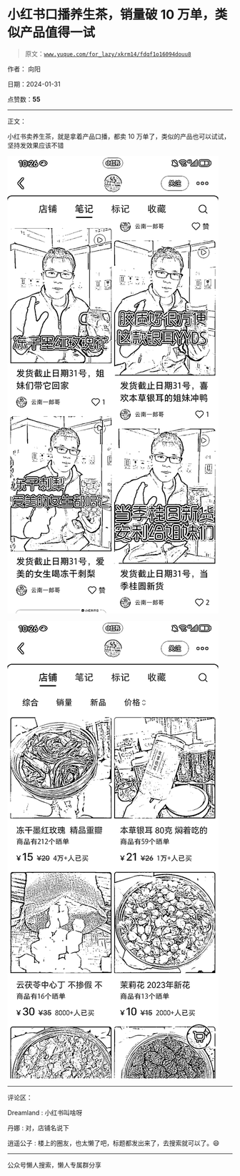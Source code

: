 # 小红书口播养生茶，销量破 10 万单，类似产品值得一试

> 原文：[`www.yuque.com/for_lazy/xkrm14/fdqf1o16094douu8`](https://www.yuque.com/for_lazy/xkrm14/fdqf1o16094douu8)

作者： 向阳

日期：2024-01-31

点赞数：**55**

* * *

正文：

小红书卖养生茶，就是拿着产品口播，都卖 10 万单了，类似的产品也可以试试，坚持发效果应该不错

![](img/a1b0f07fb105aa3c654635ef376bd621.png)

![](img/1f9bd53f664c2f0afc70f057632412b7.png)

* * *

评论区：

Dreamland : 小红书叫啥呀

丹娜 : 对，店铺名说下

逍遥公子 : 楼上的圈友，也太懒了吧，标题都发出来了，去搜索就可以了。😄

* * *

公众号懒人搜索，懒人专属群分享